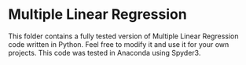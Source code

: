 # Multiple Linear Regression

This folder contains a fully tested version of Multiple Linear Regression code written in Python.  Feel free to modify it and use 
it for your own  projects. This code was tested in Anaconda using Spyder3.
